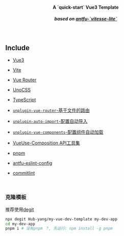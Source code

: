 <h4 align='center'>
A `quick-start` Vue3 Template
</h4>

<h5 align='center'>
based on <a href="https://github.com/antfu/vitesse-lite">antfu-`vitesse-lite`</a>
</h5>

<br>

## Include

- [Vue3](https://github.com/vuejs/core)

- [Vite](https://github.com/vitejs/vite)

- [Vue Router](https://github.com/vuejs/vue-router)

- [UnoCSS](https://github.com/unocss/unocss)

- [TypeScript](https://github.com/microsoft/TypeScript)

- [`unplugin-vue-router`-基于文件的路由](https://github.com/posva/unplugin-vue-router)

- [`unplugin-auto-import`-配置自动导入](https://github.com/antfu/unplugin-auto-import)

- [`unplugin-vue-components`-配置组件自动加载](https://github.com/antfu/unplugin-vue-components)

- [VueUse-Composition API工具集](https://github.com/antfu/vueuse)

- [pnpm](https://github.com/pnpm/pnpm)

- [antfu-eslint-config](https://github.com/antfu/eslint-config)

- [commitlint](https://github.com/conventional-changelog/commitlint)

<br>

### 克隆模板

推荐使用[degit](https://github.com/Rich-Harris/degit)

```bash
npx degit Hub-yang/my-vue-dev-template my-dev-app
cd my-dev-app
pnpm i # 没有pnpm ？, 先运行: npm install -g pnpm
```
